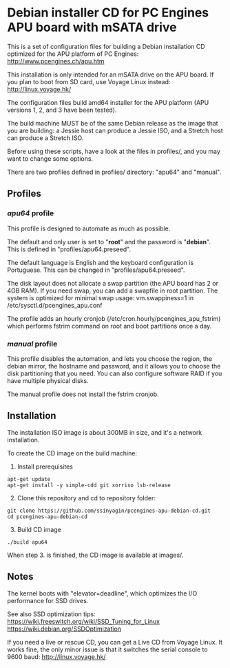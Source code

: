 # Debian installer CD for PC Engines APU board with mSATA drive

This is a set of configuration files for building a Debian installation
CD optimized for the APU platform of PC Engines:  
http://www.pcengines.ch/apu.htm

This installation is only intended for an mSATA drive on the APU
board. If you plan to boot from SD card, use Voyage Linux instead:  
http://linux.voyage.hk/

The configuration files build amd64 installer for the APU platform (APU
versions 1, 2, and 3 have been tested).

The build machine MUST be of the same Debian release as the image that
you are building: a Jessie host can produce a Jessie ISO, and a Stretch
host can produce a Stretch ISO.

Before using these scripts, have a look at the files in profiles/, and
you may want to change some options.

There are two profiles defined in profiles/ directory: "apu64" and "manual".

## Profiles
### *apu64* profile

This profile is designed to automate as much as possible.

The default and only user is set to "**root**" and the password is "**debian**".  
This is defined in "profiles/apu64.preseed".

The default language is English and the keyboard configuration is Portuguese.
This can be changed in "profiles/apu64.preseed".

The disk layout does not allocate a swap partition (the APU board has 2
or 4GB RAM). If you need swap, you can add a swapfile in root
partition. The system is optimized for minimal swap usage:
vm.swappiness=1 in /etc/sysctl.d/pcengines_apu.conf

The profile adds an hourly cronjob
(/etc/cron.hourly/pcengines_apu_fstrim) which performs fstrim command on
root and boot partitions once a day.

### *manual* profile

This profile disables the automation, and lets you choose the region,
the debian mirror, the hostname and password, and it allows you to
choose the disk partitioning that you need. You can also configure
software RAID if you have multiple physical disks.

The manual profile does not install the fstrim cronjob.


## Installation
The installation ISO image is about 300MB in size, and it's a network installation.

To create the CD image on the build machine:
1. Install prerequisites
```
apt-get update
apt-get install -y simple-cdd git xorriso lsb-release
```
2. Clone this repository and cd to repository folder:
```
git clone https://github.com/ssinyagin/pcengines-apu-debian-cd.git
cd pcengines-apu-debian-cd
```
3. Build CD image
```
./build apu64
```
When step 3. is finished, the CD image is available at images/.

Notes
-----

The kernel boots with "elevator=deadline", which optimizes the I/O
performance for SSD drives.

See also SSD optimization tips:
https://wiki.freeswitch.org/wiki/SSD_Tuning_for_Linux
https://wiki.debian.org/SSDOptimization

If you need a live or rescue CD, you can get a Live CD from Voyage
Linux. It works fine, the only minor issue is that it switches the
serial console to 9600 baud: http://linux.voyage.hk/
